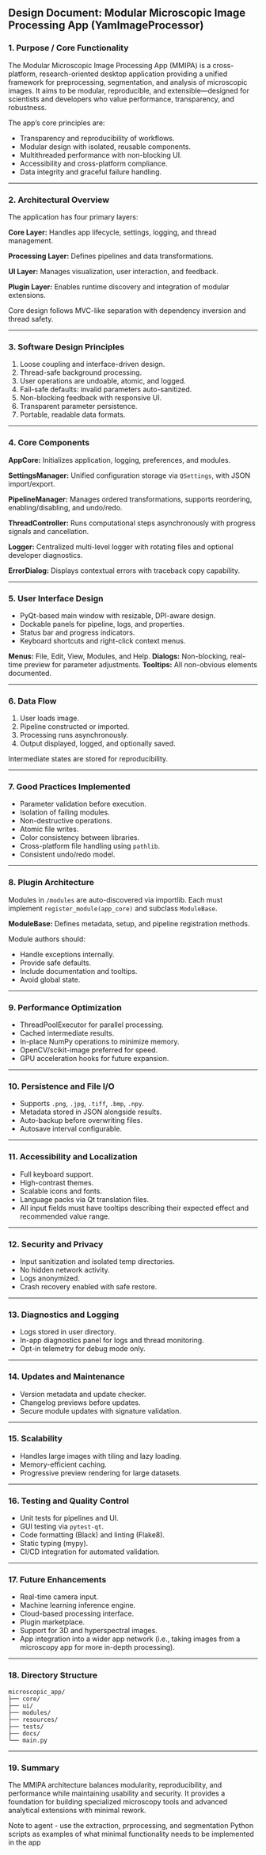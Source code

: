 ## Design Document: Modular Microscopic Image Processing App (YamImageProcessor)

### 1. Purpose / Core Functionality

The Modular Microscopic Image Processing App (MMIPA) is a cross-platform, research-oriented desktop application providing a unified framework for preprocessing, segmentation, and analysis of microscopic images. It aims to be modular, reproducible, and extensible—designed for scientists and developers who value performance, transparency, and robustness.

The app’s core principles are:

* Transparency and reproducibility of workflows.
* Modular design with isolated, reusable components.
* Multithreaded performance with non-blocking UI.
* Accessibility and cross-platform compliance.
* Data integrity and graceful failure handling.

---

### 2. Architectural Overview

The application has four primary layers:

**Core Layer:** Handles app lifecycle, settings, logging, and thread management.

**Processing Layer:** Defines pipelines and data transformations.

**UI Layer:** Manages visualization, user interaction, and feedback.

**Plugin Layer:** Enables runtime discovery and integration of modular extensions.

Core design follows MVC-like separation with dependency inversion and thread safety.

---

### 3. Software Design Principles

1. Loose coupling and interface-driven design.
2. Thread-safe background processing.
3. User operations are undoable, atomic, and logged.
4. Fail-safe defaults: invalid parameters auto-sanitized.
5. Non-blocking feedback with responsive UI.
6. Transparent parameter persistence.
7. Portable, readable data formats.

---

### 4. Core Components

**AppCore:** Initializes application, logging, preferences, and modules.

**SettingsManager:** Unified configuration storage via `QSettings`, with JSON import/export.

**PipelineManager:** Manages ordered transformations, supports reordering, enabling/disabling, and undo/redo.

**ThreadController:** Runs computational steps asynchronously with progress signals and cancellation.

**Logger:** Centralized multi-level logger with rotating files and optional developer diagnostics.

**ErrorDialog:** Displays contextual errors with traceback copy capability.

---

### 5. User Interface Design

* PyQt-based main window with resizable, DPI-aware design.
* Dockable panels for pipeline, logs, and properties.
* Status bar and progress indicators.
* Keyboard shortcuts and right-click context menus.

**Menus:** File, Edit, View, Modules, and Help.
**Dialogs:** Non-blocking, real-time preview for parameter adjustments.
**Tooltips:** All non-obvious elements documented.

---

### 6. Data Flow

1. User loads image.
2. Pipeline constructed or imported.
3. Processing runs asynchronously.
4. Output displayed, logged, and optionally saved.

Intermediate states are stored for reproducibility.

---

### 7. Good Practices Implemented

* Parameter validation before execution.
* Isolation of failing modules.
* Non-destructive operations.
* Atomic file writes.
* Color consistency between libraries.
* Cross-platform file handling using `pathlib`.
* Consistent undo/redo model.

---

### 8. Plugin Architecture

Modules in `/modules` are auto-discovered via importlib. Each must implement `register_module(app_core)` and subclass `ModuleBase`.

**ModuleBase:** Defines metadata, setup, and pipeline registration methods.

Module authors should:

* Handle exceptions internally.
* Provide safe defaults.
* Include documentation and tooltips.
* Avoid global state.

---

### 9. Performance Optimization

* ThreadPoolExecutor for parallel processing.
* Cached intermediate results.
* In-place NumPy operations to minimize memory.
* OpenCV/scikit-image preferred for speed.
* GPU acceleration hooks for future expansion.

---

### 10. Persistence and File I/O

* Supports `.png`, `.jpg`, `.tiff`, `.bmp`, `.npy`.
* Metadata stored in JSON alongside results.
* Auto-backup before overwriting files.
* Autosave interval configurable.

---

### 11. Accessibility and Localization

* Full keyboard support.
* High-contrast themes.
* Scalable icons and fonts.
* Language packs via Qt translation files.
* All input fields must have tooltips describing their expected effect and recommended value range.

---

### 12. Security and Privacy

* Input sanitization and isolated temp directories.
* No hidden network activity.
* Logs anonymized.
* Crash recovery enabled with safe restore.

---

### 13. Diagnostics and Logging

* Logs stored in user directory.
* In-app diagnostics panel for logs and thread monitoring.
* Opt-in telemetry for debug mode only.

---

### 14. Updates and Maintenance

* Version metadata and update checker.
* Changelog previews before updates.
* Secure module updates with signature validation.

---

### 15. Scalability

* Handles large images with tiling and lazy loading.
* Memory-efficient caching.
* Progressive preview rendering for large datasets.

---

### 16. Testing and Quality Control

* Unit tests for pipelines and UI.
* GUI testing via `pytest-qt`.
* Code formatting (Black) and linting (Flake8).
* Static typing (mypy).
* CI/CD integration for automated validation.

---

### 17. Future Enhancements

* Real-time camera input.
* Machine learning inference engine.
* Cloud-based processing interface.
* Plugin marketplace.
* Support for 3D and hyperspectral images.
* App integration into a wider app network (i.e., taking images from a microscopy app for more in-depth processing).
---

### 18. Directory Structure

```
microscopic_app/
├── core/
├── ui/
├── modules/
├── resources/
├── tests/
├── docs/
└── main.py
```

---

### 19. Summary

The MMIPA architecture balances modularity, reproducibility, and performance while maintaining usability and security. It provides a foundation for building specialized microscopy tools and advanced analytical extensions with minimal rework.

Note to agent - use the extraction, prprocessing, and segmentation Python scripts as examples of what minimal functionality needs to be implemented in the app
